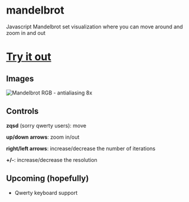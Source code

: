 # mandelbrot
Javascript Mandelbrot set visualization where you can move around and zoom in and out

# [Try it out](https://d-002.github.io/mandelbrot)

## Images

![Mandelbrot RGB - antialiasing 8x](https://user-images.githubusercontent.com/69427207/236897917-31aa5521-8113-4aa4-a167-ebb0b6dff147.png)

## Controls

**zqsd** (sorry qwerty users): move

**up/down arrows**: zoom in/out

**right/left arrows**: increase/decrease the number of iterations

**+/-**: increase/decrease the resolution

## Upcoming (hopefully)

- Qwerty keyboard support

